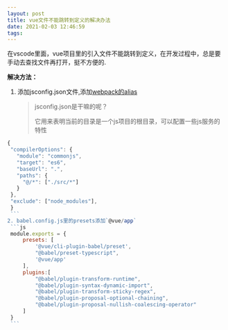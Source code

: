 ```yaml
---
layout: post
title: vue文件不能跳转到定义的解决办法
date: 2021-02-03 12:46:59
tags:
---
```


在vscode里面，vue项目里的引入文件不能跳转到定义，在开发过程中，总是要手动去查找文件再打开，挺不方便的.

**解决方法：**
1. 添加jsconfig.json文件,添加[webpack的alias](https://code.visualstudio.com/docs/languages/jsconfig#_using-webpack-aliases)
    >jsconfig.json是干嘛的呢？
    >
    >它用来表明当前的目录是一个js项目的根目录，可以配置一些js服务的特性

<!-- more -->

   ```js
   {
    "compilerOptions": {
      "module": "commonjs",
      "target": "es6",
      "baseUrl": ".",
      "paths": {
        "@/*": ["./src/*"] 
      }
    },
    "exclude": ["node_modules"],
    }
    ```
2. babel.config.js里的presets添加`@vue/app`
    ```js
    module.exports = {
        presets: [
            '@vue/cli-plugin-babel/preset',
            "@babel/preset-typescript",
            '@vue/app'
        ],
        plugins:[
            "@babel/plugin-transform-runtime",
            "@babel/plugin-syntax-dynamic-import",
            "@babel/plugin-transform-sticky-regex",
            "@babel/plugin-proposal-optional-chaining",
            "@babel/plugin-proposal-nullish-coalescing-operator"
        ]
    }
    ```

